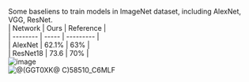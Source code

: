 Some baseliens to train models in ImageNet dataset, including AlexNet, VGG, ResNet.  
| Network  | Ours  | Reference |  
| -------- | ----- | --------- |  
| AlexNet  | 62.1% | 63%       |  
| ResNet18 | 73.6  | 70%       |  
![image](https://user-images.githubusercontent.com/53403225/156036453-d10cca45-aad3-42f8-866c-e2b753f0df31.png)  
![@(GGT0XK@ C)58510_C6MLF](https://user-images.githubusercontent.com/53403225/156035890-5d6f6a1e-077a-4b73-8811-80e0e4773d8c.png)  

